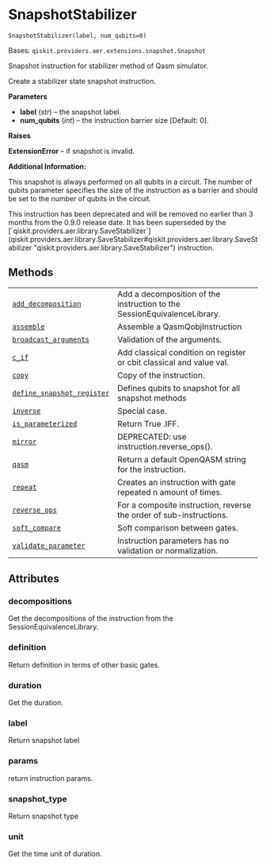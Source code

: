 # SnapshotStabilizer

<span id="undefined" />

`SnapshotStabilizer(label, num_qubits=0)`

Bases: `qiskit.providers.aer.extensions.snapshot.Snapshot`

Snapshot instruction for stabilizer method of Qasm simulator.

Create a stabilizer state snapshot instruction.

**Parameters**

*   **label** (*str*) – the snapshot label.
*   **num\_qubits** (*int*) – the instruction barrier size \[Default: 0].

**Raises**

**ExtensionError** – if snapshot is invalid.

**Additional Information:**

This snapshot is always performed on all qubits in a circuit. The number of qubits parameter specifies the size of the instruction as a barrier and should be set to the number of qubits in the circuit.

<Admonition title="Deprecated since version 0.9.0" type="danger">
  This instruction has been deprecated and will be removed no earlier than 3 months from the 0.9.0 release date. It has been superseded by the [`qiskit.providers.aer.library.SaveStabilizer`](qiskit.providers.aer.library.SaveStabilizer#qiskit.providers.aer.library.SaveStabilizer "qiskit.providers.aer.library.SaveStabilizer") instruction.
</Admonition>

## Methods

|                                                                                                                                                                                                                                                                     |                                                                          |
| ------------------------------------------------------------------------------------------------------------------------------------------------------------------------------------------------------------------------------------------------------------------- | ------------------------------------------------------------------------ |
| [`add_decomposition`](qiskit.providers.aer.extensions.SnapshotStabilizer.add_decomposition#qiskit.providers.aer.extensions.SnapshotStabilizer.add_decomposition "qiskit.providers.aer.extensions.SnapshotStabilizer.add_decomposition")                             | Add a decomposition of the instruction to the SessionEquivalenceLibrary. |
| [`assemble`](qiskit.providers.aer.extensions.SnapshotStabilizer.assemble#qiskit.providers.aer.extensions.SnapshotStabilizer.assemble "qiskit.providers.aer.extensions.SnapshotStabilizer.assemble")                                                                 | Assemble a QasmQobjInstruction                                           |
| [`broadcast_arguments`](qiskit.providers.aer.extensions.SnapshotStabilizer.broadcast_arguments#qiskit.providers.aer.extensions.SnapshotStabilizer.broadcast_arguments "qiskit.providers.aer.extensions.SnapshotStabilizer.broadcast_arguments")                     | Validation of the arguments.                                             |
| [`c_if`](qiskit.providers.aer.extensions.SnapshotStabilizer.c_if#qiskit.providers.aer.extensions.SnapshotStabilizer.c_if "qiskit.providers.aer.extensions.SnapshotStabilizer.c_if")                                                                                 | Add classical condition on register or cbit classical and value val.     |
| [`copy`](qiskit.providers.aer.extensions.SnapshotStabilizer.copy#qiskit.providers.aer.extensions.SnapshotStabilizer.copy "qiskit.providers.aer.extensions.SnapshotStabilizer.copy")                                                                                 | Copy of the instruction.                                                 |
| [`define_snapshot_register`](qiskit.providers.aer.extensions.SnapshotStabilizer.define_snapshot_register#qiskit.providers.aer.extensions.SnapshotStabilizer.define_snapshot_register "qiskit.providers.aer.extensions.SnapshotStabilizer.define_snapshot_register") | Defines qubits to snapshot for all snapshot methods                      |
| [`inverse`](qiskit.providers.aer.extensions.SnapshotStabilizer.inverse#qiskit.providers.aer.extensions.SnapshotStabilizer.inverse "qiskit.providers.aer.extensions.SnapshotStabilizer.inverse")                                                                     | Special case.                                                            |
| [`is_parameterized`](qiskit.providers.aer.extensions.SnapshotStabilizer.is_parameterized#qiskit.providers.aer.extensions.SnapshotStabilizer.is_parameterized "qiskit.providers.aer.extensions.SnapshotStabilizer.is_parameterized")                                 | Return True .IFF.                                                        |
| [`mirror`](qiskit.providers.aer.extensions.SnapshotStabilizer.mirror#qiskit.providers.aer.extensions.SnapshotStabilizer.mirror "qiskit.providers.aer.extensions.SnapshotStabilizer.mirror")                                                                         | DEPRECATED: use instruction.reverse\_ops().                              |
| [`qasm`](qiskit.providers.aer.extensions.SnapshotStabilizer.qasm#qiskit.providers.aer.extensions.SnapshotStabilizer.qasm "qiskit.providers.aer.extensions.SnapshotStabilizer.qasm")                                                                                 | Return a default OpenQASM string for the instruction.                    |
| [`repeat`](qiskit.providers.aer.extensions.SnapshotStabilizer.repeat#qiskit.providers.aer.extensions.SnapshotStabilizer.repeat "qiskit.providers.aer.extensions.SnapshotStabilizer.repeat")                                                                         | Creates an instruction with gate repeated n amount of times.             |
| [`reverse_ops`](qiskit.providers.aer.extensions.SnapshotStabilizer.reverse_ops#qiskit.providers.aer.extensions.SnapshotStabilizer.reverse_ops "qiskit.providers.aer.extensions.SnapshotStabilizer.reverse_ops")                                                     | For a composite instruction, reverse the order of sub-instructions.      |
| [`soft_compare`](qiskit.providers.aer.extensions.SnapshotStabilizer.soft_compare#qiskit.providers.aer.extensions.SnapshotStabilizer.soft_compare "qiskit.providers.aer.extensions.SnapshotStabilizer.soft_compare")                                                 | Soft comparison between gates.                                           |
| [`validate_parameter`](qiskit.providers.aer.extensions.SnapshotStabilizer.validate_parameter#qiskit.providers.aer.extensions.SnapshotStabilizer.validate_parameter "qiskit.providers.aer.extensions.SnapshotStabilizer.validate_parameter")                         | Instruction parameters has no validation or normalization.               |

## Attributes

<span id="undefined" />

### decompositions

Get the decompositions of the instruction from the SessionEquivalenceLibrary.

<span id="undefined" />

### definition

Return definition in terms of other basic gates.

<span id="undefined" />

### duration

Get the duration.

<span id="undefined" />

### label

Return snapshot label

<span id="undefined" />

### params

return instruction params.

<span id="undefined" />

### snapshot\_type

Return snapshot type

<span id="undefined" />

### unit

Get the time unit of duration.
